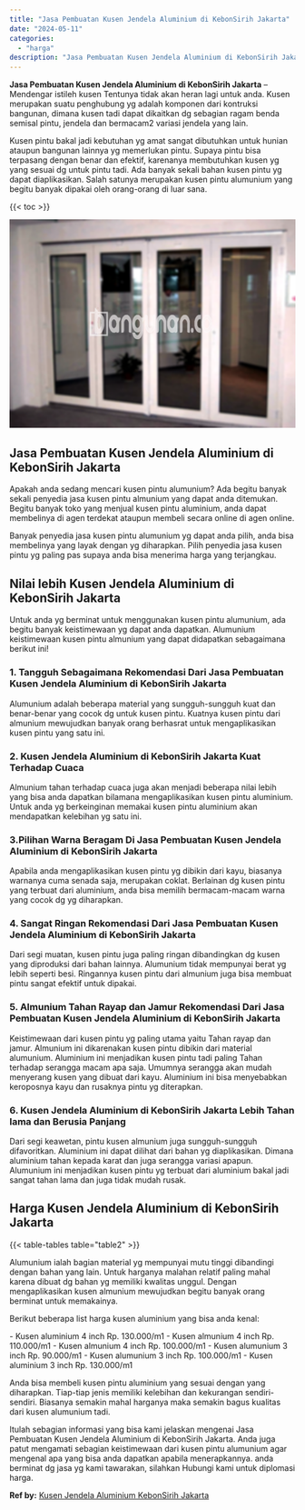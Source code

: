 ```yaml
---
title: "Jasa Pembuatan Kusen Jendela Aluminium di KebonSirih Jakarta"
date: "2024-05-11"
categories: 
  - "harga"
description: "Jasa Pembuatan Kusen Jendela Aluminium di KebonSirih Jakarta. Itulah sebagian informasi yang bisa kami jelaskan mengenai Jasa Pembuatan Kusen Jendela Alumini..."
---
```


**Jasa Pembuatan Kusen Jendela Aluminium di KebonSirih Jakarta** – Mendengar istileh kusen Tentunya tidak akan heran lagi untuk anda. Kusen merupakan suatu penghubung yg adalah komponen dari kontruksi bangunan, dimana kusen tadi dapat dikaitkan dg sebagian ragam benda semisal pintu, jendela dan bermacam2 variasi jendela yang lain.

Kusen pintu bakal jadi kebutuhan yg amat sangat dibutuhkan untuk hunian ataupun bangunan lainnya yg memerlukan pintu. Supaya pintu bisa terpasang dengan benar dan efektif, karenanya membutuhkan kusen yg yang sesuai dg untuk pintu tadi. Ada banyak sekali bahan kusen pintu yg dapat diaplikasikan. Salah satunya merupakan kusen pintu alumunium yang begitu banyak dipakai oleh orang-orang di luar sana.

{{< toc >}}

![Jasa Pembuatan Kusen Jendela Aluminium di KebonSirih Jakarta](/images/harga-kusen-jendela-alumunium-20.png)

## Jasa Pembuatan Kusen Jendela Aluminium di KebonSirih Jakarta

Apakah anda sedang mencari kusen pintu alumunium? Ada begitu banyak sekali penyedia jasa kusen pintu almunium yang dapat anda ditemukan. Begitu banyak toko yang menjual kusen pintu aluminium, anda dapat membelinya di agen terdekat ataupun membeli secara online di agen online.

Banyak penyedia jasa kusen pintu alumunium yg dapat anda pilih, anda bisa membelinya yang layak dengan yg diharapkan. Pilih penyedia jasa kusen pintu yg paling pas supaya anda bisa menerima harga yang terjangkau.

## Nilai lebih Kusen Jendela Aluminium di KebonSirih Jakarta

Untuk anda yg berminat untuk menggunakan kusen pintu alumunium, ada begitu banyak keistimewaan yg dapat anda dapatkan. Alumunium keistimewaan kusen pintu almunium yang dapat didapatkan sebagaimana berikut ini!

### 1\. Tangguh Sebagaimana Rekomendasi Dari Jasa Pembuatan Kusen Jendela Aluminium di KebonSirih Jakarta

Alumunium adalah beberapa material yang sungguh-sungguh kuat dan benar-benar yang cocok dg untuk kusen pintu. Kuatnya kusen pintu dari almunium mewujudkan banyak orang berhasrat untuk mengaplikasikan kusen pintu yang satu ini.

### 2\. Kusen Jendela Aluminium di KebonSirih Jakarta Kuat Terhadap Cuaca

Almunium tahan terhadap cuaca juga akan menjadi beberapa nilai lebih yang bisa anda dapatkan bilamana mengaplikasikan kusen pintu aluminium. Untuk anda yg berkeinginan memakai kusen pintu aluminium akan mendapatkan kelebihan yg satu ini.

### 3.Pilihan Warna Beragam Di Jasa Pembuatan Kusen Jendela Aluminium di KebonSirih Jakarta

Apabila anda mengaplikasikan kusen pintu yg dibikin dari kayu, biasanya warnanya cuma senada saja, merupakan coklat. Berlainan dg kusen pintu yang terbuat dari aluminium, anda bisa memilih bermacam-macam warna yang cocok dg yg diharapkan.

### 4\. Sangat Ringan Rekomendasi Dari Jasa Pembuatan Kusen Jendela Aluminium di KebonSirih Jakarta

Dari segi muatan, kusen pintu juga paling ringan dibandingkan dg kusen yang diproduksi dari bahan lainnya. Alumunium tidak mempunyai berat yg lebih seperti besi. Ringannya kusen pintu dari almunium juga bisa membuat pintu sangat efektif untuk dipakai.

### 5\. Almunium Tahan Rayap dan Jamur Rekomendasi Dari Jasa Pembuatan Kusen Jendela Aluminium di KebonSirih Jakarta

Keistimewaan dari kusen pintu yg paling utama yaitu Tahan rayap dan jamur. Almunium ini dikarenakan kusen pintu dibikin dari material alumunium. Aluminium ini menjadikan kusen pintu tadi paling Tahan terhadap serangga macam apa saja. Umumnya serangga akan mudah menyerang kusen yang dibuat dari kayu. Aluminium ini bisa menyebabkan keroposnya kayu dan rusaknya pintu yg diterapkan.

### 6\. Kusen Jendela Aluminium di KebonSirih Jakarta Lebih Tahan lama dan Berusia Panjang

Dari segi keawetan, pintu kusen almunium juga sungguh-sungguh difavoritkan. Aluminium ini dapat dilihat dari bahan yg diaplikasikan. Dimana aluminium tahan kepada karat dan juga serangga variasi apapun. Alumunium ini menjadikan kusen pintu yg terbuat dari aluminium bakal jadi sangat tahan lama dan juga tidak mudah rusak.

## Harga Kusen Jendela Aluminium di KebonSirih Jakarta

{{< table-tables table="table2" >}}

Alumunium ialah bagian material yg mempunyai mutu tinggi dibandingi dengan bahan yang lain. Untuk harganya malahan relatif paling mahal karena dibuat dg bahan yg memiliki kwalitas unggul. Dengan mengaplikasikan kusen almunium mewujudkan begitu banyak orang berminat untuk memakainya.

Berikut beberapa list harga kusen aluminium yang bisa anda kenal:

\- Kusen aluminium 4 inch Rp. 130.000/m1 - Kusen almunium 4 inch Rp. 110.000/m1 - Kusen almunium 4 inch Rp. 100.000/m1 - Kusen alumunium 3 inch Rp. 90.000/m1 - Kusen alumunium 3 inch Rp. 100.000/m1 - Kusen aluminium 3 inch Rp. 130.000/m1

Anda bisa membeli kusen pintu aluminium yang sesuai dengan yang diharapkan. Tiap-tiap jenis memiliki kelebihan dan kekurangan sendiri-sendiri. Biasanya semakin mahal harganya maka semakin bagus kualitas dari kusen alumunium tadi.

Itulah sebagian informasi yang bisa kami jelaskan mengenai Jasa Pembuatan Kusen Jendela Aluminium di KebonSirih Jakarta. Anda juga patut mengamati sebagian keistimewaan dari kusen pintu alumunium agar mengenal apa yang bisa anda dapatkan apabila menerapkannya. anda berminat dg jasa yg kami tawarakan, silahkan Hubungi kami untuk diplomasi harga.

**Ref by:** [Kusen Jendela Aluminium KebonSirih Jakarta](https://id.wikipedia.org/wiki/Kusen)
